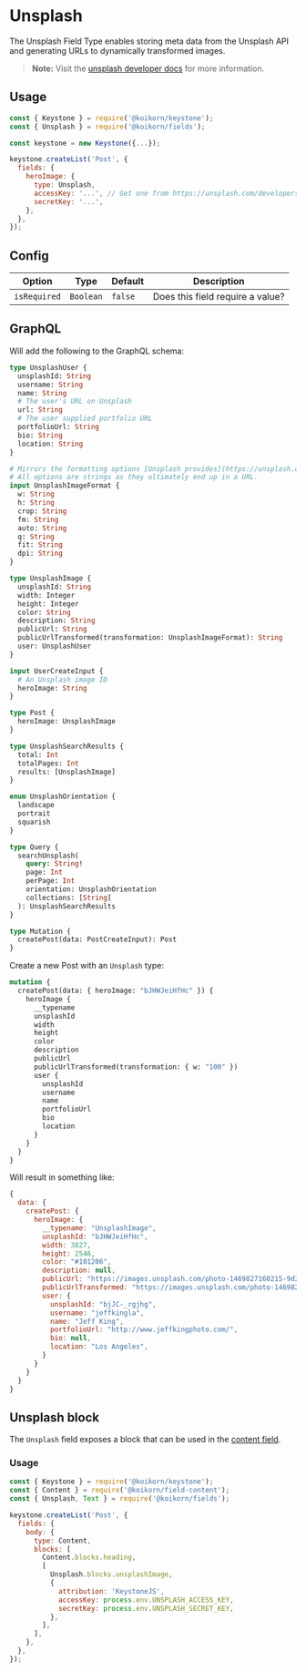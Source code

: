 <!--[meta]
section: api
subSection: field-types
title: Unsplash
[meta]-->

# Unsplash

The Unsplash Field Type enables storing meta data from the Unsplash API and
generating URLs to dynamically transformed images.

> **Note:** Visit the [unsplash developer docs](https://unsplash.com/developers) for more information.

## Usage

```javascript
const { Keystone } = require('@koikorn/keystone');
const { Unsplash } = require('@koikorn/fields');

const keystone = new Keystone({...});

keystone.createList('Post', {
  fields: {
    heroImage: {
      type: Unsplash,
      accessKey: '...', // Get one from https://unsplash.com/developers
      secretKey: '...',
    },
  },
});
```

## Config

| Option       | Type      | Default | Description                      |
| ------------ | --------- | ------- | -------------------------------- |
| `isRequired` | `Boolean` | `false` | Does this field require a value? |

## GraphQL

Will add the following to the GraphQL schema:

```graphql
type UnsplashUser {
  unsplashId: String
  username: String
  name: String
  # The user's URL on Unsplash
  url: String
  # The user supplied portfolio URL
  portfolioUrl: String
  bio: String
  location: String
}

# Mirrors the formatting options [Unsplash provides](https://unsplash.com/documentation#dynamically-resizable-images).
# All options are strings as they ultimately end up in a URL.
input UnsplashImageFormat {
  w: String
  h: String
  crop: String
  fm: String
  auto: String
  q: String
  fit: String
  dpi: String
}

type UnsplashImage {
  unsplashId: String
  width: Integer
  height: Integer
  color: String
  description: String
  publicUrl: String
  publicUrlTransformed(transformation: UnsplashImageFormat): String
  user: UnsplashUser
}

input UserCreateInput {
  # An Unsplash image ID
  heroImage: String
}

type Post {
  heroImage: UnsplashImage
}

type UnsplashSearchResults {
  total: Int
  totalPages: Int
  results: [UnsplashImage]
}

enum UnsplashOrientation {
  landscape
  portrait
  squarish
}

type Query {
  searchUnsplash(
    query: String!
    page: Int
    perPage: Int
    orientation: UnsplashOrientation
    collections: [String]
  ): UnsplashSearchResults
}

type Mutation {
  createPost(data: PostCreateInput): Post
}
```

Create a new Post with an `Unsplash` type:

```graphql
mutation {
  createPost(data: { heroImage: "bJHWJeiHfHc" }) {
    heroImage {
      __typename
      unsplashId
      width
      height
      color
      description
      publicUrl
      publicUrlTransformed(transformation: { w: "100" })
      user {
        unsplashId
        username
        name
        portfolioUrl
        bio
        location
      }
    }
  }
}
```

Will result in something like:

```javascript
{
  data: {
    createPost: {
      heroImage: {
        __typename: "UnsplashImage",
        unsplashId: "bJHWJeiHfHc",
        width: 3827,
        height: 2546,
        color: "#101206",
        description: null,
        publicUrl: "https://images.unsplash.com/photo-1469827160215-9d29e96e72f4?ixlib=rb-1.2.1&ixid=eyJhcHBfaWQiOjc3Nzg0fQ",
        publicUrlTransformed: "https://images.unsplash.com/photo-1469827160215-9d29e96e72f4?ixlib=rb-1.2.1&ixid=eyJhcHBfaWQiOjc3Nzg0fQ&w=100",
        user: {
          unsplashId: "bjJC-_rgjhg",
          username: "jeffkingla",
          name: "Jeff King",
          portfolioUrl: "http://www.jeffkingphoto.com/",
          bio: null,
          location: "Los Angeles",
        }
      }
    }
  }
}
```

## Unsplash block

The `Unsplash` field exposes a block that can be used in the [content field](/packages/field-content/README.md).

### Usage

```js
const { Keystone } = require('@koikorn/keystone');
const { Content } = require('@koikorn/field-content');
const { Unsplash, Text } = require('@koikorn/fields');

keystone.createList('Post', {
  fields: {
    body: {
      type: Content,
      blocks: [
        Content.blocks.heading,
        [
          Unsplash.blocks.unsplashImage,
          {
            attribution: 'KeystoneJS',
            accessKey: process.env.UNSPLASH_ACCESS_KEY,
            secretKey: process.env.UNSPLASH_SECRET_KEY,
          },
        ],
      ],
    },
  },
});
```
